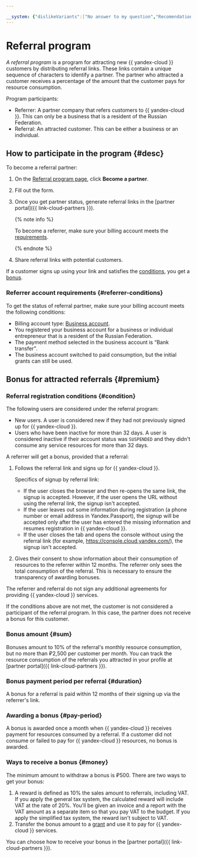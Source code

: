 ```yaml
---

__system: {"dislikeVariants":["No answer to my question","Recomendations didn't help","The content doesn't match title","Other"]}
---
```

# Referral program

_A referral program_ is a program for attracting new {{ yandex-cloud }} customers by distributing referral links. These links contain a unique sequence of characters to identify a partner. The partner who attracted a customer receives a percentage of the amount that the customer pays for resource consumption.

Program participants:

* Referrer: A partner company that refers customers to {{ yandex-cloud }}. This can only be a business that is a resident of the Russian Federation.
* Referral: An attracted customer. This can be either a business or an individual.

## How to participate in the program {#desc}

To become a referral partner:

1. On the [Referral program page](https://cloud.yandex.ru/partners/service), click **Become a partner**.

1. Fill out the form.

1. Once you get partner status, generate referral links in the [partner portal]({{ link-cloud-partners }}).

    {% note info %}

    To become a referrer, make sure your billing account meets the [requirements](#referrer-conditions).

    {% endnote %}

1. Share referral links with potential customers.

If a customer signs up using your link and satisfies the [conditions](#condition), you get a [bonus](#premium).

### Referrer account requirements {#referrer-conditions}

To get the status of referral partner, make sure your billing account meets the following conditions:

- Billing account type: [Business account](../../billing/concepts/billing-account.md#ba-types).
- You registered your business account for a business or individual entrepreneur that is a resident of the Russian Federation.
- The payment method selected in the business account is <q>Bank transfer</q>.
- The business account switched to paid consumption, but the initial grants can still be used.

## Bonus for attracted referrals {#premium}

### Referral registration conditions {#condition}

The following users are considered under the referral program:

* New users.
  A user is considered new if they had not previously signed up for {{ yandex-cloud }}.
* Users who have been inactive for more than 32 days.
  A user is considered inactive if their account status was `SUSPENDED` and they didn't consume any service resources for more than 32 days.

A referrer will get a bonus, provided that a referral:

1. Follows the referral link and signs up for {{ yandex-cloud }}.

    Specifics of signup by referral link:
    * If the user closes the browser and then re-opens the same link, the signup is accepted. However, if the user opens the URL without using the referral link, the signup isn't accepted.
    * If the user leaves out some information during registration (a phone number or email address in Yandex.Passport), the signup will be accepted only after the user has entered the missing information and resumes registration in {{ yandex-cloud }}.
    * If the user closes the tab and opens the console without using the referral link (for example, https://console.cloud.yandex.com/), the signup isn't accepted.

1. Gives their consent to show information about their consumption of resources to the referrer within 12 months.
The referrer only sees the total consumption of the referral. This is necessary to ensure the transparency of awarding bonuses.

The referrer and referral do not sign any additional agreements for providing {{ yandex-cloud }} services.

If the conditions above are not met, the customer is not considered a participant of the referral program. In this case, the partner does not receive a bonus for this customer.

### Bonus amount {#sum}

Bonuses amount to 10% of the referral's monthly resource consumption, but no more than ₽2,500 per customer per month. You can track the resource consumption of the referrals you attracted in your profile at [partner portal]({{ link-cloud-partners }}).

### Bonus payment period per referral {#duration}

A bonus for a referral is paid within 12 months of their signing up via the referrer's link.

### Awarding a bonus {#pay-period}

A bonus is awarded once a month when {{ yandex-cloud }} receives payment for resources consumed by a referral. If a customer did not consume or failed to pay for {{ yandex-cloud }} resources, no bonus is awarded.

### Ways to receive a bonus {#money}

The minimum amount to withdraw a bonus is ₽500. There are two ways to get your bonus:

1. A reward is defined as 10% the sales amount to referrals, including VAT.
   If you apply the general tax system, the calculated reward will include VAT at the rate of 20%. You'll be given an invoice and a report with the VAT amount as a separate item so that you pay VAT to the budget.
   If you apply the simplified tax system, the reward isn't subject to VAT.
1. Transfer the bonus amount to a [grant](../../billing/concepts/bonus-account.md) and use it to pay for {{ yandex-cloud }} services.

You can choose how to receive your bonus in the [partner portal]({{ link-cloud-partners }}).

